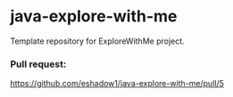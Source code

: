 # java-explore-with-me
Template repository for ExploreWithMe project.

### Pull request:

https://github.com/eshadow1/java-explore-with-me/pull/5